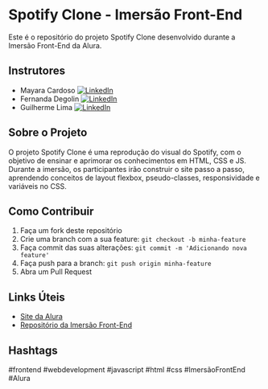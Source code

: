 # Spotify Clone - Imersão Front-End

Este é o repositório do projeto Spotify Clone desenvolvido durante a Imersão Front-End da Alura.

## Instrutores
- Mayara Cardoso [![LinkedIn](https://cdn.iconscout.com/icon/premium/png-512-thumb/linkedin-2752135-2284952.png?f=webp&w=16)](https://www.linkedin.com/in/mayara-cardoso-556a45162/)
- Fernanda Degolin [![LinkedIn](https://cdn.iconscout.com/icon/premium/png-512-thumb/linkedin-2752135-2284952.png?f=webp&w=16)](https://www.linkedin.com/in/fernandadegolin/)
- Guilherme Lima [![LinkedIn](https://cdn.iconscout.com/icon/premium/png-512-thumb/linkedin-2752135-2284952.png?f=webp&w=16)](https://www.linkedin.com/in/guilherme-lima-458925178/)


## Sobre o Projeto

O projeto Spotify Clone é uma reprodução do visual do Spotify, com o objetivo de ensinar e aprimorar os conhecimentos em HTML, CSS e JS. Durante a imersão, os participantes irão construir o site passo a passo, aprendendo conceitos de layout flexbox, pseudo-classes, responsividade e variáveis no CSS.

## Como Contribuir

1. Faça um fork deste repositório
2. Crie uma branch com a sua feature: `git checkout -b minha-feature`
3. Faça commit das suas alterações: `git commit -m 'Adicionando nova feature'`
4. Faça push para a branch: `git push origin minha-feature`
5. Abra um Pull Request

## Links Úteis

- [Site da Alura](https://www.alura.com.br/)
- [Repositório da Imersão Front-End](https://github.com/alura-cursos/spotify-imersao)

## Hashtags

#frontend #webdevelopment #javascript #html #css #ImersãoFrontEnd #Alura
